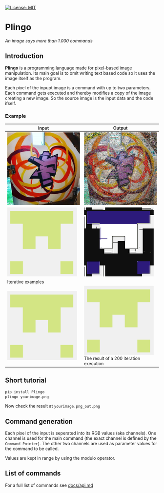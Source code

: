 [![License: MIT](https://img.shields.io/badge/License-MIT-yellow.svg)](https://opensource.org/licenses/MIT)

# Plingo

_An image says more than 1.000 commands_

## Introduction

**Plingo** is a programming language made for pixel-based image manipulation. Its main goal is to omit writing text based code so it uses the image itself as the program.

Each pixel of the inpupt image is a command with up to two parameters. Each command gets executed and thereby modifies a copy of the image creating a new image. So the source image is the input data and the code ifself.

### Example
| Input                                       | Output                                                                                              |
|---------------------------------------------|-----------------------------------------------------------------------------------------------------|
| ![Example Photo](docs/example_graffiti.jpg) | ![Example Photo Output](docs/example_graffiti.jpg_out.png)                                          |
| ![Github Avatar](docs/example_ghavatar.png) | ![Github Avatar Output](docs/example_ghavatar.png_out.png)                                          |
| Iterative examples                          |                                                                                                     |
| ![Github Avatar](docs/example_ghavatar.png) | ![Github Avatar Output](docs/example_ghavatar_200.gif )<br/>The result of a 200 iteration execution |

## Short tutorial
```shell
pip install Plingo
plingo yourimage.png
```
Now check the result at `yourimage.png_out.png`

## Command generation

Each pixel of the input is seperated into its RGB values (aka channels). One channel is used for the main command (the exact channel is defined by the `Command Pointer`).
The other two channels are used as parameter values for the command to be called.

Values are kept in range by using the modulo operator.

## List of commands

For a full list of commands see [docs/api.md](docs/api.md)
